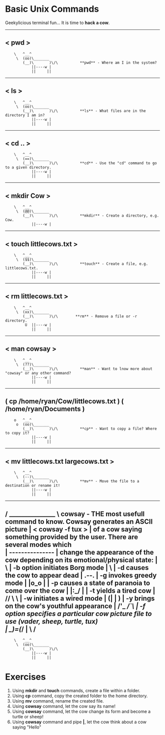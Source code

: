 # Basic Unix Commands

Geekylicious terminal fun... It is time to **hack a cow**.
 _____
< pwd >
 -----
        \   ^__^
         \  (oo)\_______
            (__)\       )\/\          **pwd** - Where am I in the system?
                ||----w |
                ||     ||
 ____
< ls >
 ----
        \   ^__^
         \  (oo)\_______
            (__)\       )\/\          **ls** - What files are in the directory I am in?
                ||----w |
                ||     ||
 ____
< cd .. >
 ----
        \   ^__^
         \  (==)\_______
            (__)\       )\/\          **cd** - Use the "cd" command to go to a given directory.          
                ||----w |
                ||     ||      
 ___________
< mkdir Cow >
 -----------
        \   ^__^
         \  (@@)\_______
            (__)\       )\/\          **mkdir** - Create a directory, e.g. Cow.        
                ||----w |
 ______________________
< touch littlecows.txt >
 ----------------------
        \   ^__^
         \  ($$)\_______
            (__)\       )\/\          **touch** - Create a file, e.g. littlecows.txt.
                ||----w |
                ||     ||                
 ___________________
< rm littlecows.txt >
 -------------------
        \   ^__^
         \  (xx)\_______
            (__)\       )\/\        **rm** - Remove a file or -r directory.
             U  ||----w |
                ||     ||
 ____________
< man cowsay >
 ------------
        \   ^__^
         \  (??)\_______
            (__)\       )\/\          **man** - Want to lnow more about "cowsay" or any other command?
                ||----w |
                ||     ||
 ____________________________________
( cp /home/ryan/Cow/littlecows.txt )
( /home/ryan/Documents             )
 ------------------------------------
        o   ^__^
         o  (oo)\_______
            (__)\       )\/\          **cp** - Want to copy a file? Where to copy it?
                ||----w |
                ||     ||
 _________________________________
< mv littlecows.txt largecows.txt >
 ---------------------------------
        \   ^__^
         \  (--)\_______
            (__)\       )\/\          **mv** - Move the file to a destination or rename it!
                ||----w |
                ||     ||
                
 ___________________
/  _______________  \                **cowsay** - THE most usefull command to know. Cowsay generates an ASCII picture
| < cowsay -f tux > |                of a cow saying something provided by the user. There are several modes which           
|  ---------------  |                change the appearance of the cow depending on its emotional/physical state:
|    \              |                -b option initiates Borg mode
|     \             |                -d causes the cow to appear dead
|         .--.      |                -g invokes greedy mode
|        |o_o |     |                -p causes a state of paranoia to come over the cow
|        |:_/ |     |                -t yields a tired cow
|       //   \ \    |                -w initiates a wired mode
|      (|     | )   |                -y brings on the cow's youthful appearance
|     /'\_   _/`\   |                -f option specifies a particular cow picture file to use (vader, sheep, turtle, tux)   
|     \___)=(___/   |
\                   /
 -------------------
        \   ^__^
         \  (oo)\_______
            (__)\       )\/\
                ||----w |
                ||     ||

# Exercises

1. Using **mkdir** and **touch** commands, create a file within a folder.
2. Using **cp** command, copy the created folder to the home directory.
3. Using **mv** command, rename the created file.
4. Using **cowsay** command, let the cow say its name!
5. Using **cowsay** command, let the cow change its form and become a turtle or sheep!
6. Using **cowsay** command and pipe **|**, let the cow think about a cow saying "Hello"  
